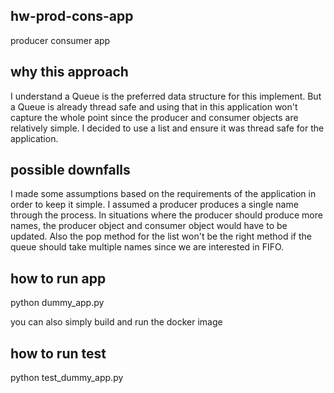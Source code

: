 ## hw-prod-cons-app

producer consumer app

## why this approach

I understand a Queue is the preferred data structure for this implement. But a Queue is already thread safe and using that in this application won't capture the whole point since the producer and consumer objects are relatively simple.
I decided to use a list and ensure it was thread safe for the application.

## possible downfalls

I made some assumptions based on the requirements of the application in order to keep it simple. I assumed a producer produces a single name through the process. In situations where the producer should produce more names, the producer object and consumer object would have to be updated. Also the pop method for the list won't be the right method if the queue should take multiple names since we are interested in FIFO.

## how to run app

python dummy_app.py

you can also simply build and run the docker image

## how to run test

python test_dummy_app.py
